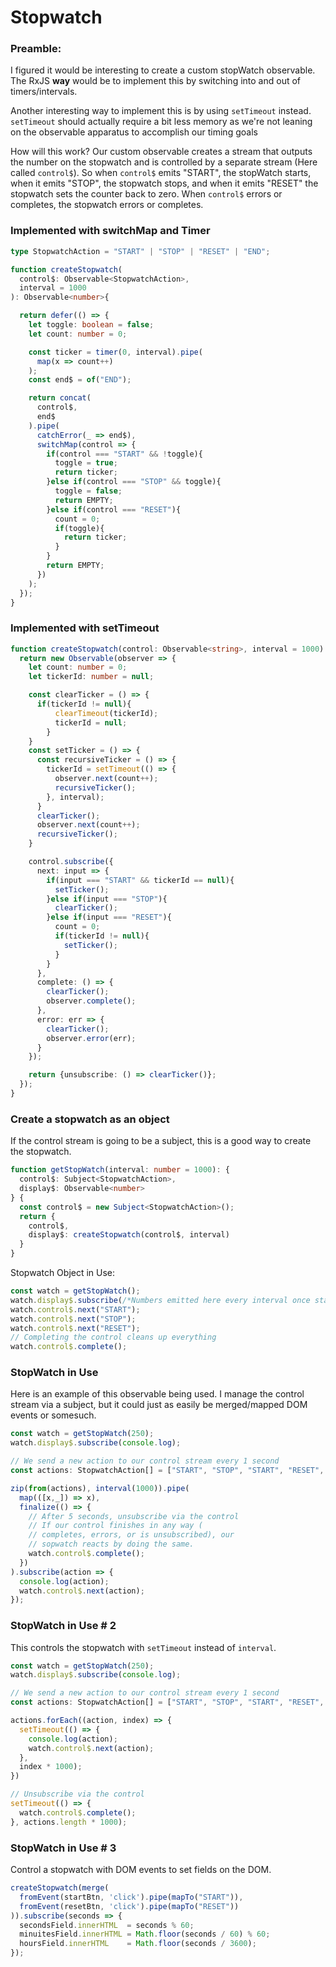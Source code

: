 # Stopwatch

### Preamble:

I figured it would be interesting to create a custom stopWatch observable. The RxJS **way** would be to implement this by switching into and out of timers/intervals.

Another interesting way to implement this is by using `setTimeout` instead. `setTimeout` should actually require a bit less memory as we're not leaning on the observable apparatus to accomplish our timing goals

How will this work? Our custom observable creates a stream that outputs the number on the stopwatch and is controlled by a separate stream (Here called `control$`). So when `control$` emits "START", the stopWatch starts, when it emits "STOP", the stopwatch stops, and when it emits "RESET" the stopwatch sets the counter back to zero. When `control$` errors or completes, the stopwatch errors or completes.

### Implemented with switchMap and Timer

```TypeScript
type StopwatchAction = "START" | "STOP" | "RESET" | "END";

function createStopwatch(
  control$: Observable<StopwatchAction>, 
  interval = 1000
): Observable<number>{

  return defer(() => {
    let toggle: boolean = false;
    let count: number = 0;

    const ticker = timer(0, interval).pipe(
      map(x => count++)
    );
    const end$ = of("END");

    return concat(
      control$,
      end$
    ).pipe(
      catchError(_ => end$),
      switchMap(control => {
        if(control === "START" && !toggle){
          toggle = true;
          return ticker;
        }else if(control === "STOP" && toggle){
          toggle = false;
          return EMPTY;
        }else if(control === "RESET"){
          count = 0;
          if(toggle){
            return ticker;
          }
        }
        return EMPTY;
      })
    );
  });
}
```

### Implemented with setTimeout

```TypeScript
function createStopwatch(control: Observable<string>, interval = 1000): Observable<number> {
  return new Observable(observer => {
    let count: number = 0;
    let tickerId: number = null;

    const clearTicker = () => {
      if(tickerId != null){
          clearTimeout(tickerId);
          tickerId = null;
        }
    }
    const setTicker = () => {
      const recursiveTicker = () => {
        tickerId = setTimeout(() => {
          observer.next(count++);
          recursiveTicker();
        }, interval);
      }
      clearTicker();
      observer.next(count++);
      recursiveTicker();
    }

    control.subscribe({
      next: input => {
        if(input === "START" && tickerId == null){
          setTicker();
        }else if(input === "STOP"){
          clearTicker();
        }else if(input === "RESET"){
          count = 0;
          if(tickerId != null){
            setTicker();
          }
        }
      },
      complete: () => {
        clearTicker();
        observer.complete();
      },
      error: err => {
        clearTicker();
        observer.error(err);
      }
    });

    return {unsubscribe: () => clearTicker()};
  });
}
```    

### Create a stopwatch as an object

If the control stream is going to be a subject, this is a good way to create the stopwatch.

```TypeScript
function getStopWatch(interval: number = 1000): {
  control$: Subject<StopwatchAction>, 
  display$: Observable<number>
} {
  const control$ = new Subject<StopwatchAction>();
  return {
    control$,
    display$: createStopwatch(control$, interval)
  }
}
```

Stopwatch Object in Use:
```TypeScript
const watch = getStopWatch();
watch.display$.subscribe(/*Numbers emitted here every interval once started by control$*/);
watch.control$.next("START");
watch.control$.next("STOP");
watch.control$.next("RESET");
// Completing the control cleans up everything
watch.control$.complete();
```

### StopWatch in Use

Here is an example of this observable being used. I manage the control stream via a subject, but it could just as easily be merged/mapped DOM events or somesuch. 

```TypeScript
const watch = getStopWatch(250);
watch.display$.subscribe(console.log);

// We send a new action to our control stream every 1 second
const actions: StopwatchAction[] = ["START", "STOP", "START", "RESET", "START"]

zip(from(actions), interval(1000)).pipe(
  map(([x,_]) => x),
  finalize(() => {
    // After 5 seconds, unsubscribe via the control
    // If our control finishes in any way (
    // completes, errors, or is unsubscribed), our
    // sopwatch reacts by doing the same.
    watch.control$.complete();
  })
).subscribe(action => {
  console.log(action);
  watch.control$.next(action);
});
```

### StopWatch in Use # 2

This controls the stopwatch with `setTimeout` instead of `interval`.

```TypeScript
const watch = getStopWatch(250);
watch.display$.subscribe(console.log);

// We send a new action to our control stream every 1 second
const actions: StopwatchAction[] = ["START", "STOP", "START", "RESET", "START"]

actions.forEach((action, index) => {
  setTimeout(() => {
    console.log(action);
    watch.control$.next(action);
  },
  index * 1000);
})

// Unsubscribe via the control
setTimeout(() => {
  watch.control$.complete();
}, actions.length * 1000);
```

### StopWatch in Use # 3

Control a stopwatch with DOM events to set fields on the DOM.

```TypeScript
createStopwatch(merge(
  fromEvent(startBtn, 'click').pipe(mapTo("START")),
  fromEvent(resetBtn, 'click').pipe(mapTo("RESET"))
)).subscribe(seconds => {
  secondsField.innerHTML  = seconds % 60;
  minuitesField.innerHTML = Math.floor(seconds / 60) % 60;
  hoursField.innerHTML    = Math.floor(seconds / 3600);
});
```
